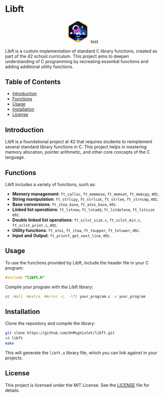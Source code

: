 # Libft

<p align="center">
	<img src="img/libftm.png" alt="Libft Badge" width="15%">
	test
</p>

Libft is a custom implementation of standard C library functions, created as part of the 42 school curriculum. This project aims to deepen understanding of C programming by recreating essential functions and adding additional utility functions.
## Table of Contents

- [Introduction](#introduction)
- [Functions](#functions)
- [Usage](#usage)
- [Installation](#installation)
- [License](#license)

## Introduction

Libft is a foundational project at 42 that requires students to reimplement several standard library functions in C. This project helps in mastering memory allocation, pointer arithmetic, and other core concepts of the C language.

## Functions

Libft includes a variety of functions, such as:

- **Memory management**: `ft_calloc`, `ft_memmove`, `ft_memset`, `ft_memcpy`, etc.
- **String manipulation**: `ft_strlcpy`, `ft_strlcat`, `ft_strlen`, `ft_strncmp`, etc.
- **Base conversions**: `ft_itoa_base`, `ft_atoi_base`, etc.
- **Linked list operations**: `ft_lstnew`, `ft_lstadd`, `ft_lstdelone`, `ft_lstsize` etc.
- **Double linked list operations**: `ft_sclst_size.c`, `ft_sclst_min.c`, `ft_sclst_print.c`, etc. 
- **Utility functions**: `ft_atoi`, `ft_itoa`, `ft_toupper`, `ft_tolower`, etc.
- **Input and Output**: `ft_printf`, `get_next_line`, etc.

## Usage

To use the functions provided by Libft, include the header file in your C program:

```c
#include "libft.h"
```

Compile your program with the Libft library:

```sh
cc -Wall -Wextra -Werror -L. -lft your_program.c -o your_program
```

## Installation

Clone the repository and compile the library:

```sh
git clone https://github.com/UnMugViolet/libft.git
cd libft
make
```

This will generate the `libft.a` library file, which you can link against in your projects.

## License

This project is licensed under the MIT License. See the [LICENSE](LICENSE) file for details.

